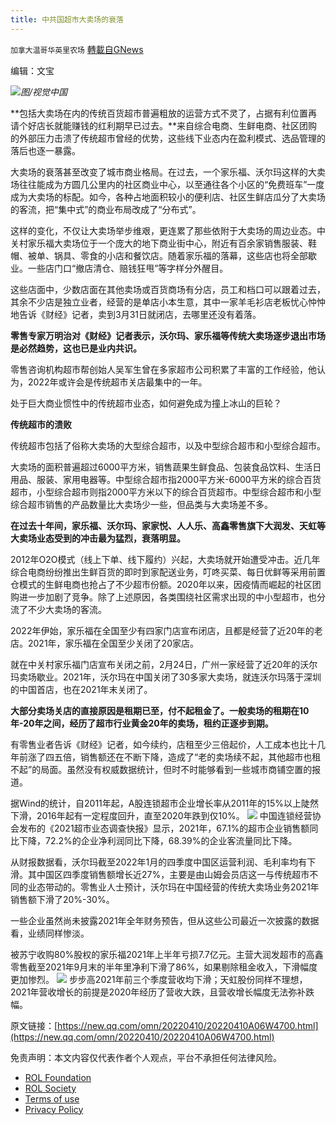 ```yaml
---
title: 中共国超市大卖场的衰落
---
```

`加拿大温哥华英里农场` [轉載自GNews](https://gnews.org/zh-hans/2323850/)

编辑：文宝

![](https://inews.gtimg.com/newsapp_bt/0/14726971913/1000)*图/视觉中国*

**包括大卖场在内的传统百货超市普遍粗放的运营方式不灵了，占据有利位置再请个好店长就能赚钱的红利期早已过去。**来自综合电商、生鲜电商、社区团购的外部压力击溃了传统超市曾经的优势，这些线下业态内在盈利模式、选品管理的落后也逐一暴露。

大卖场的衰落甚至改变了城市商业格局。在过去，一个家乐福、沃尔玛这样的大卖场往往能成为方圆几公里内的社区商业中心，以至通往各个小区的“免费班车”一度成为大卖场的标配。如今，各种占地面积较小的便利店、社区生鲜店瓜分了大卖场的客流，把“集中式”的商业布局改成了“分布式”。

这样的变化，不仅让大卖场举步维艰，更连累了那些依附于大卖场的周边业态。中关村家乐福大卖场位于一个庞大的地下商业街中心，附近有百余家销售服装、鞋帽、被单、锅具、零食的小店和餐饮店。随着家乐福的落幕，这些店也将全部歇业。一些店门口“撤店清仓、赔钱狂甩”等字样分外醒目。

这些店面中，少数店面在其他卖场或百货商场有分店，员工和档口可以跟着过去，其余不少店是独立业者，经营的是单店小本生意，其中一家羊毛衫店老板忧心忡忡地告诉《财经》记者，卖到3月31日就闭店，去哪里还没有着落。

**零售专家万明治对《财经》记者表示，沃尔玛、家乐福等传统大卖场逐步退出市场是必然趋势，这也已是业内共识。**

零售咨询机构超市帮创始人吴军生曾在多家超市公司积累了丰富的工作经验，他认为，2022年或许会是传统超市关店最集中的一年。

处于巨大商业惯性中的传统超市业态，如何避免成为撞上冰山的巨轮？

**传统超市的溃败**

传统超市包括了俗称大卖场的大型综合超市，以及中型综合超市和小型综合超市。

大卖场的面积普遍超过6000平方米，销售蔬果生鲜食品、包装食品饮料、生活日用品、服装、家用电器等。中型综合超市指2000平方米-6000平方米的综合百货超市，小型综合超市则指2000平方米以下的综合百货超市。中型综合超市和小型综合超市销售的产品数量比大卖场少一些，但品类与大卖场差不多。

**在过去十年间，家乐福、沃尔玛、家家悦、人人乐、高鑫零售旗下大润发、天虹等大卖场业态受到的冲击最为猛烈，衰落明显。**

2012年O2O模式（线上下单、线下履约）兴起，大卖场就开始遭受冲击。近几年综合电商纷纷推出生鲜百货的即时到家配送业务，叮咚买菜、每日优鲜等采用前置仓模式的生鲜电商也抢占了不少超市份额。2020年以来，因疫情而崛起的社区团购进一步加剧了竞争。除了上述原因，各类围绕社区需求出现的中小型超市，也分流了不少大卖场的客流。

2022年伊始，家乐福在全国至少有四家门店宣布闭店，且都是经营了近20年的老店。2021年，家乐福在全国至少关闭了20家店。

就在中关村家乐福门店宣布关闭之前，2月24日，广州一家经营了近20年的沃尔玛卖场歇业。2021年，沃尔玛在中国关闭了30多家大卖场，就连沃尔玛落于深圳的中国首店，也在2021年末关闭了。

**大部分卖场关店的直接原因是租期已至，付不起租金了。一般卖场的租期在10年-20年之间，经历了超市行业黄金20年的卖场，租约正逐步到期。**

有零售业者告诉《财经》记者，如今续约，店租至少三倍起价，人工成本也比十几年前涨了四五倍，销售额还在不断下降，造成了“老的卖场续不起，其他超市也租不起”的局面。虽然没有权威数据统计，但时不时能够看到一些城市商铺空置的报道。

据Wind的统计，自2011年起，A股连锁超市企业增长率从2011年的15%以上陡然下滑，2016年起有一定程度回升，直至2020年跌到仅10%。
![](https://inews.gtimg.com/newsapp_bt/0/14726971914/1000)
中国连锁经营协会发布的《2021超市业态调查快报》显示，2021年，67.1%的超市企业销售额同比下降，72.2%的企业净利润同比下降，68.39%的企业客流量同比下降。

从财报数据看，沃尔玛截至2022年1月的四季度中国区运营利润、毛利率均有下滑。其中国区四季度销售额增长近27%，主要是由山姆会员店这一与传统超市不同的业态带动的。零售业人士预计，沃尔玛在中国经营的传统大卖场业务2021年销售额下滑了20%-30%。

一些企业虽然尚未披露2021年全年财务预告，但从这些公司最近一次披露的数据看，业绩同样惨淡。

被苏宁收购80%股权的家乐福2021年上半年亏损7.7亿元。主营大润发超市的高鑫零售截至2021年9月末的半年里净利下滑了86%，如果剔除租金收入，下滑幅度更加惨烈。
![](https://inews.gtimg.com/newsapp_bt/0/14726971916/1000)
步步高2021年前三个季度营收均下滑；天虹股份同样不理想，2021年营收增长的前提是2020年经历了营收大跌，且营收增长幅度无法弥补跌幅。

原文链接：[https://new.qq.com/omn/20220410/20220410A06W4700.html](https://new.qq.com/omn/20220410/20220410A06W4700.html)



 

免责声明：本文内容仅代表作者个人观点，平台不承担任何法律风险。

- [ROL Foundation](https://rolfoundation.org/)
- [ROL Society](https://rolsociety.org/)
- [Terms of use](https://gnews.org/terms-of-use-3/)
- [Privacy Policy](https://gnews.org/privacy-policy/)
